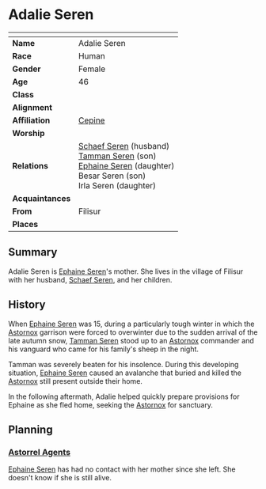 # Adalie Seren

| []() | |
| --- | --- |
| **Name** | Adalie Seren |
| **Race** | Human |
| **Gender** | Female |
| **Age** | 46 |
| **Class** | |
| **Alignment** | |
| **Affiliation** | [Cepine](../ethnicities/cepine.md) |
| **Worship** | |
| **Relations** | [Schaef Seren](schaef-seren.md) (husband)<br />[Tamman Seren](tamman-seren.md) (son)<br />[Ephaine Seren](ephaine-seren.md) (daughter)<br />Besar Seren (son)<br />Irla Seren (daughter) |
| **Acquaintances** | |
| **From** | Filisur |
| **Places** | |

## Summary

Adalie Seren is [Ephaine Seren](ephaine-seren.md)'s mother. She lives in the village of Filisur with her husband, [Schaef Seren](schaef-seren.md), and her children.

## History

When [Ephaine Seren](ephaine-seren.md) was 15, during a particularly tough winter in which the [Astornox](../civilisations/kingdom-of-astor/organisations/astornox.md) garrison were forced to overwinter due to the sudden arrival of the late autumn snow, [Tamman Seren](tamman-seren.md) stood up to an [Astornox](../civilisations/kingdom-of-astor/organisations/astornox.md) commander and his vanguard who came for his family's sheep in the night.

Tamman was severely beaten for his insolence. During this developing situation, [Ephaine Seren](ephaine-seren.md) caused an avalanche that buried and killed the [Astornox](../civilisations/kingdom-of-astor/organisations/astornox.md) still present outside their home.

In the following aftermath, Adalie helped quickly prepare provisions for Ephaine as she fled home, seeking the [Astornox](../civilisations/kingdom-of-astor/organisations/astornox.md) for sanctuary.

## Planning

### [Astorrel Agents](../../campaigns/astorrel-agents/README.md)

[Ephaine Seren](ephaine-seren.md) has had no contact with her mother since she left. She doesn't know if she is still alive.
